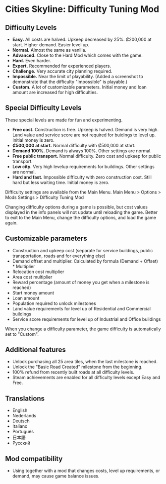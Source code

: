 # Cities Skyline: Difficulty Tuning Mod

## Difficulty Levels
- **Easy.** All costs are halved. Upkeep decreased by 25%. ₡200,000 at start. Higher demand. Easier level up.
- **Normal.** Almost the same as vanilla.
- **Advanced.** Close to the Hard Mod which comes with the game.
- **Hard.** Even harder.
- **Expert.** Recommended for experienced players.
- **Challenge.** Very accurate city planning required.
- **Impossible.** Near the limit of playability. (Added a screenshot to demonstrate that the difficulty "Impossible" is playable.)
- **Custom.** A lot of customizable parameters.
Initial money and loan amount are increased for high difficulties.

## Special Difficulty Levels
These special levels are made for fun and experimenting.
- **Free cost.** Construction is free. Upkeep is halved. Demand is very high. Land value and service score are not required for buidings to level up. Initial money is zero.
- **₡500,000 at start.** Normal difficulty with ₡500,000 at start.
- **Demand 100%.** Demand is always 100%. Other settings are normal.
- **Free public transport.** Normal difficulty. Zero cost and upkeep for public transport.
- **Low city.** Very high levelup requirements for buildings. Other settings are normal.
- **Hard and fast.** Impossible difficulty with zero construction cost. Still hard but less waiting time. Initial money is zero.

Difficulty settings are available from the Main Menu.
Main Menu > Options > Mods Settings > Difficulty Tuning Mod

Changing difficulty options during a game is possible, but cost values displayed in the info panels will not update until reloading the game. Better to exit to the Main Menu, change the difficulty options, and load the game again.

## Customizable parameters
- Construction and upkeep cost (separate for service buildings, public transportation, roads and for everything else)
- Demand offset and multiplier. Calculated by formula (Demand + Offset) * Multiplier
- Relocation cost multiplier
- Area cost multiplier
- Reward percentage (amount of money you get when a milestone is reached)
- Start money amount
- Loan amount
- Population required to unlock milestones
- Land value requirements for level up of Residential and Commercial buildings
- Service score requirements for level up of Industrial and Office buildings

When you change a difficulty parameter, the game difficulty is automatically set to "Custom".

## Additional features
- Unlock purchasing all 25 area tiles, when the last milestone is reached.
- Unlock the "Basic Road Created" milestone from the beginning.
- 100% refund from recently built roads at all difficulty levels.
- Steam achievements are enabled for all difficulty levels except Easy and Free.

## Translations
- English
- Nederlands
- Deutsch
- Italiano
- Português
- 日本語
- Русский

## Mod compatibility
- Using together with a mod that changes costs, level up requirements, or demand, may cause game balance issues.
